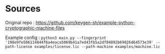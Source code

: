 # Sources
Original repo : https://github.com/keygen-sh/example-python-cryptographic-machine-files

Example config : `python3 main.py --fingerprint '198e9fe586114844f6a4eaca5069b41a7ed43fb5a2df84892b69826d64573e39' --path-license examples/license.lic --path-machine examples/machine.lic`